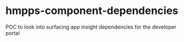 # hmpps-component-dependencies
POC to look into surfacing app insight dependencies for the developer portal
